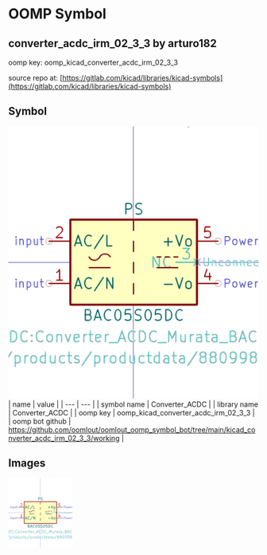 # OOMP Symbol  
## converter_acdc_irm_02_3_3  by arturo182  
  
oomp key: oomp_kicad_converter_acdc_irm_02_3_3  
  
source repo at: [https://gitlab.com/kicad/libraries/kicad-symbols](https://gitlab.com/kicad/libraries/kicad-symbols)  
## Symbol  
  
[![working.png](working_600.png)](working.png)  
| name | value | 
| --- | --- | 
| symbol name | Converter_ACDC | 
| library name | Converter_ACDC | 
| oomp key | oomp_kicad_converter_acdc_irm_02_3_3 | 
| oomp bot github | https://github.com/oomlout/oomlout_oomp_symbol_bot/tree/main/kicad_converter_acdc_irm_02_3_3/working | 
## Images  
  
[![working.png](working_140.png)](working.png)  
